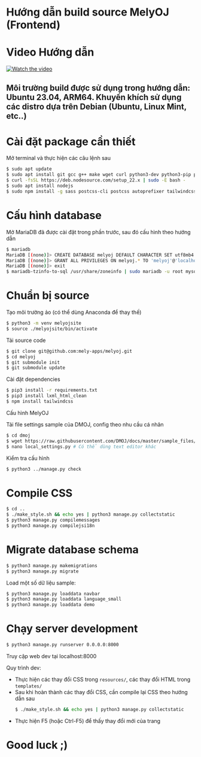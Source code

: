 # Hướng dẫn build source MelyOJ (Frontend)

# Video Hướng dẫn
[![Watch the video](https://github.com/mely-apps/melyoj/assets/59696851/8304a7d2-c7ee-415c-8129-dd4381de1f37
)](https://drive.google.com/file/d/1k2N0sdQNyJvuCdcT4p6871422Or2xt6o/view?usp=sharing)


## Môi trường build được sử dụng trong hướng dẫn: Ubuntu 23.04, ARM64. Khuyến khích sử dụng các distro dựa trên Debian (Ubuntu, Linux Mint, etc..)

# Cài đặt package cần thiết

Mở terminal và thực hiện các câu lệnh sau

```bash
$ sudo apt update
$ sudo apt install git gcc g++ make wget curl python3-dev python3-pip python3-venv libxml2-dev libxslt1-dev zlib1g-dev gettext curl redis-server build-essential mariadb-server libmysqlclient-dev
$ curl -fsSL https://deb.nodesource.com/setup_22.x | sudo -E bash -
$ sudo apt install nodejs
$ sudo npm install -g sass postcss-cli postcss autoprefixer tailwindcss
```

# Cấu hình database

Mở MariaDB đã được cài đặt trong phần trước, sau đó cấu hình theo hướng dẫn

```bash
$ mariadb
MariaDB [(none)]> CREATE DATABASE melyoj DEFAULT CHARACTER SET utf8mb4 DEFAULT COLLATE utf8mb4_general_ci;
MariaDB [(none)]> GRANT ALL PRIVILEGES ON melyoj.* TO 'melyoj'@'localhost' IDENTIFIED BY '<mariadb user password>';
MariaDB [(none)]> exit
$ mariadb-tzinfo-to-sql /usr/share/zoneinfo | sudo mariadb -u root mysql
```

# Chuẩn bị source 

Tạo môi trường ảo (có thể dùng Anaconda để thay thế)

```bash
$ python3 -m venv melyojsite
$ source ./melyojsite/bin/activate
```

Tải source code

```bash
$ git clone git@github.com:mely-apps/melyoj.git
$ cd melyoj
$ git submodule init
$ git submodule update
```

Cài đặt dependencies

```bash
$ pip3 install -r requirements.txt
$ pip3 install lxml_html_clean
$ npm install tailwindcss
```

Cấu hình MelyOJ

Tải file settings sample của DMOJ, config theo nhu cầu cá nhân

```bash
$ cd dmoj
$ wget https://raw.githubusercontent.com/DMOJ/docs/master/sample_files/local_settings.py
$ nano local_settings.py # Có thể dùng text editor khác
```

Kiểm tra cấu hình

```bash
$ python3 ../manage.py check
```

# Compile CSS

```bash
$ cd ..
$ ./make_style.sh && echo yes | python3 manage.py collectstatic
$ python3 manage.py compilemessages
$ python3 manage.py compilejsi18n
```

# Migrate database schema

```bash
$ python3 manage.py makemigrations
$ python3 manage.py migrate
```

Load một số dữ liệu sample: 

```bash
$ python3 manage.py loaddata navbar
$ python3 manage.py loaddata language_small
$ python3 manage.py loaddata demo
```

# Chạy server development

```bash
$ python3 manage.py runserver 0.0.0.0:8000
```

Truy cập web dev tại localhost:8000

Quy trình dev: 
* Thực hiện các thay đổi CSS trong `resources/`, các thay đổi HTML trong `templates/`
* Sau khi hoàn thành các thay đổi CSS, cần compile lại CSS theo hướng dẫn sau
  ```bash
  $ ./make_style.sh && echo yes | python3 manage.py collectstatic
  ```
* Thực hiện F5 (hoặc Ctrl-F5) để thấy thay đổi mới của trang

# Good luck ;)
